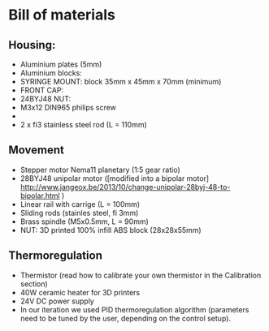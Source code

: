 # Bill of materials

## Housing:
 - Aluminium plates (5mm)
 - Aluminium blocks:
  - SYRINGE MOUNT: block 35mm x 45mm x 70mm (minimum)
  - FRONT CAP:
 - 24BYJ48 NUT:
 - M3x12 DIN965 philips screw
 - 
 - 2 x fi3 stainless steel rod (L = 110mm)
 
 
## Movement
 - Stepper motor Nema11 planetary (1:5 gear ratio)
 - 28BYJ48 unipolar motor ([modified into a bipolar motor] http://www.jangeox.be/2013/10/change-unipolar-28byj-48-to-bipolar.html )
 - Linear rail with carrige (L = 100mm)
 - Sliding rods (stainles steel, fi 3mm)
 - Brass spindle (M5x0.5mm, L = 90mm)
 - NUT: 3D printed 100% infill ABS block (28x28x55mm)

## Thermoregulation
 - Thermistor (read how to calibrate your own thermistor in the Calibration section)
 - 40W ceramic heater for 3D printers
 - 24V DC power supply
 - In our iteration we used PID thermoregulation algorithm (parameters need to be tuned by the user, depending on the control setup).
